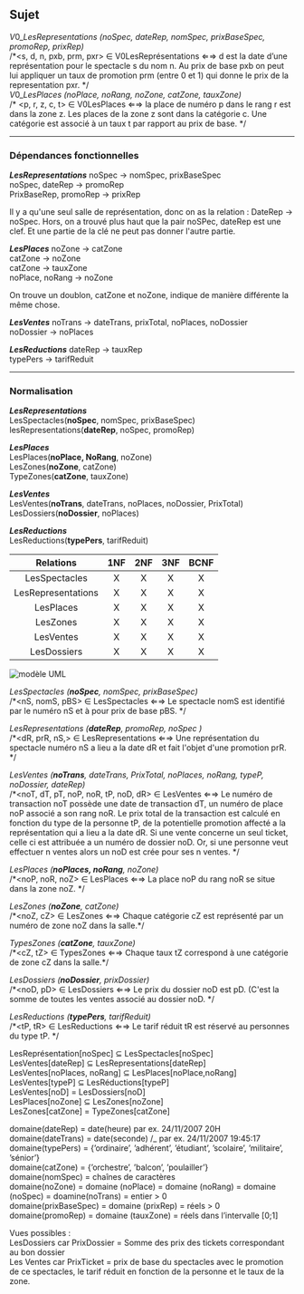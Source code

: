 ## Sujet

$V0\_LesRepresentations$ _(noSpec, dateRep, nomSpec, prixBaseSpec, promoRep, prixRep)_<br/>
/\*<s, d, n, pxb, prm, pxr> ∈ V0LesReprésentations ⇐⇒ d est la date d’une représentation pour le spectacle
s du nom n. Au prix de base pxb on peut lui appliquer un taux de promotion prm (entre 0 et 1) qui donne le prix de la representation pxr. \*/<br/>
$V0\_LesPlaces$ _(noPlace, noRang, noZone, catZone, tauxZone)_<br/>
/\* <p, r, z, c, t> ∈ V0LesPlaces ⇐⇒ la place de numéro p dans le rang r est dans la zone z. Les places de la
zone z sont dans la catégorie c. Une catégorie est associé à un taux t par rapport au prix de base. \*/

---

### Dépendances fonctionnelles

**$Les Representations$**
noSpec -> nomSpec, prixBaseSpec<br/>
noSpec, dateRep -> promoRep<br/>
PrixBaseRep, promoRep -> prixRep<br/>

Il y a qu'une seul salle de représentation, donc on as la relation : DateRep -> noSpec. Hors, on a trouvé plus haut que la pair noSPec, dateRep est une clef. Et une partie de la clé ne peut pas donner l'autre partie.

**$Les Places$**
noZone -> catZone<br/>
catZone -> noZone<br/>
catZone -> tauxZone<br/>
noPlace, noRang -> noZone

On trouve un doublon, catZone et noZone, indique de manière différente la même chose.

**$Les Ventes$**
noTrans -> dateTrans, prixTotal, noPlaces, noDossier<br/>
noDossier -> noPlaces

**$Les Reductions$**
dateRep -> tauxRep<br/>
typePers -> tarifReduit

---

### Normalisation

**$Les Representations$**<br/>
LesSpectacles(**noSpec**, nomSpec, prixBaseSpec)<br/>
lesRepresentations(**dateRep**, noSpec, promoRep)

**$Les Places$**<br/>
LesPlaces(**noPlace, NoRang**, noZone)<br/>
LesZones(**noZone**, catZone)<br/>
TypeZones(**catZone**, tauxZone)

**$Les Ventes$**<br/>
LesVentes(**noTrans**, dateTrans, noPlaces, noDossier, PrixTotal)<br/>
LesDossiers(**noDossier**, noPlaces)

**$Les Reductions$**<br/>
LesReductions(**typePers**, tarifReduit)<br/>

|     Relations      | 1NF | 2NF | 3NF | BCNF |
| :----------------: | :-: | :-: | :-: | :--: |
|   LesSpectacles    |  X  |  X  |  X  |  X   |
| LesRepresentations |  X  |  X  |  X  |  X   |
|     LesPlaces      |  X  |  X  |  X  |  X   |
|      LesZones      |  X  |  X  |  X  |  X   |
|     LesVentes      |  X  |  X  |  X  |  X   |
|    LesDossiers     |  X  |  X  |  X  |  X   |


![modèle UML](Theatre_UML.drawio.svg)

$LesSpectacles$ _(**noSpec**, nomSpec, prixBaseSpec)_<br/>
/\*<nS, nomS, pBS> ∈ LesSpectacles ⇐⇒ Le spectacle nomS est identifié par le numéro nS et à pour prix de base pBS. \*/<br/>

$LesRepresentations$ _(**dateRep**, promoRep, noSpec )_<br/>
/\*<dR, prR, nS,> ∈ LesRepresentations ⇐⇒ Une représentation du spectacle numéro nS a lieu a la date dR et fait l'objet d'une promotion prR. \*/<br/>

$LesVentes$ _(**noTrans**, dateTrans, PrixTotal, noPlaces, noRang, typeP, noDossier, dateRep)_<br/>
/\*<noT, dT, pT, noP, noR, tP, noD,  dR> ∈ LesVentes ⇐⇒ Le numéro de transaction noT possède une date de transaction dT, un numéro de place noP associé a son rang noR. Le prix total de la transaction est calculé en fonction du type de la personne tP, de la potentielle promotion affecté a la représentation qui a lieu a la date dR. Si une vente concerne un seul ticket, celle ci est attribuée a un numéro de dossier noD. Or, si une personne veut effectuer n ventes alors un noD est crée pour ses n ventes.   \*/<br/>

$LesPlaces$ _(**noPlaces, noRang**, noZone)_<br/>
/\*<noP, noR, noZ> ∈ LesPlaces ⇐⇒ La place noP du rang noR se situe dans la zone noZ. \*/<br/>

$LesZones$ _(**noZone**, catZone)_<br/>
/\*<noZ, cZ> ∈ LesZones ⇐⇒ Chaque catégorie cZ est représenté par un numéro de zone noZ dans la salle.\*/<br/>

$TypesZones$ _(**catZone**, tauxZone)_ <br/>
/\*<cZ, tZ> ∈ TypesZones ⇐⇒ Chaque taux tZ correspond à une catégorie de zone cZ dans la salle.\*/<br/>

$LesDossiers$ _(**noDossier**, prixDossier)_<br/>
/\*<noD, pD> ∈ LesDossiers ⇐⇒ Le prix du dossier noD est pD. (C'est la somme de toutes les ventes associé au dossier noD. \*/<br/>

$LesReductions$ _(**typePers**, tarifReduit)_<br/>
/\*<tP, tR> ∈ LesReductions ⇐⇒ Le tarif réduit tR est réservé au personnes du type tP. \*/<br/>

LesReprésentation[noSpec] ⊆ LesSpectacles[noSpec]<br/>
LesVentes[dateRep] ⊆ LesRepresentations[dateRep]<br/>
LesVentes[noPlaces, noRang] ⊆ LesPlaces[noPlace,noRang]<br/>
LesVentes[typeP] ⊆ LesRéductions[typeP]<br/>
LesVentes[noD] = LesDossiers[noD]<br/>
LesPlaces[noZone] ⊆ LesZones[noZone]<br/>
LesZones[catZone] = TypeZones[catZone]<br/>

domaine(dateRep) = date(heure) par ex. 24/11/2007 20H <br/>
domaine(dateTrans) = date(seconde) /_ par ex. 24/11/2007 19:45:17 <br/>
domaine(typePers) = {’ordinaire’, ’adhérent’, ’étudiant’, ’scolaire’, ’militaire’, ’sénior’} <br/>
domaine(catZone) = {’orchestre’, ’balcon’, ’poulailler’} <br/>
domaine(nomSpec) = chaînes de caractères <br/>
domaine(noZone) = domaine (noPlace) = domaine (noRang) = domaine (noSpec) = doamine(noTrans) = entier > 0 <br/>
domaine(prixBaseSpec) = domaine (prixRep) = réels > 0 <br/>
domaine(promoRep) = domaine (tauxZone) = réels dans l’intervalle [0;1] <br/>

Vues possibles : <br/>
LesDossiers car PrixDossier = Somme des prix des tickets correspondant au bon dossier <br/>
Les Ventes car PrixTicket = prix de base du spectacles avec le promotion de ce spectacles, le tarif réduit en fonction de la personne et le taux de la zone.<br/>

